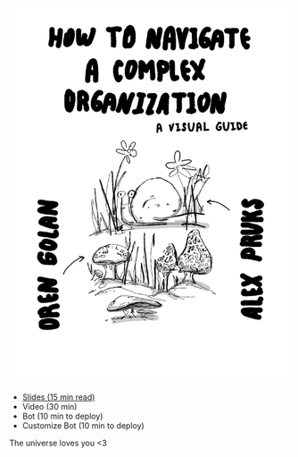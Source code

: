 ![navigate-complex-org](01.png)

* [Slides (15 min read)](https://raw.githubusercontent.com/oren/oren.github.io/master/articles/navigate-complex-organization/how-to-navigate-a-complex-organization-v.1.0.0.pdf)
* Video (30 min)
* Bot (10 min to deploy)
* Customize Bot (10 min to deploy)


The universe loves you <3

